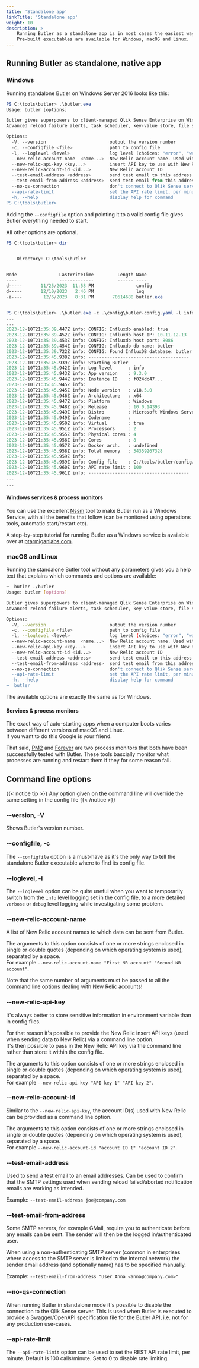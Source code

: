 ```yaml
---
title: 'Standalone app'
linkTitle: 'Standalone app'
weight: 10
description: >
    Running Butler as a standalone app is in most cases the easiest way to use Butler. <br>
    Pre-built executables are available for Windows, macOS and Linux.
---
```


<!-- {{% pageinfo %}}
This is a placeholder page that shows you how to use this template site.
{{% /pageinfo %}} -->

## Running Butler as standalone, native app

### Windows

Running standalone Butler on Windows Server 2016 looks like this:

```powershell
PS C:\tools\butler> .\butler.exe
Usage: butler [options]

Butler gives superpowers to client-managed Qlik Sense Enterprise on Windows!
Advanced reload failure alerts, task scheduler, key-value store, file system access and much more.

Options:
  -V, --version                        output the version number
  -c, --configfile <file>              path to config file
  -l, --loglevel <level>               log level (choices: "error", "warn", "info", "verbose", "debug", "silly")
  --new-relic-account-name  <name...>  New Relic account name. Used within Butler to differentiate between different target New Relic accounts
  --new-relic-api-key <key...>         insert API key to use with New Relic
  --new-relic-account-id <id...>       New Relic account ID
  --test-email-address <address>       send test email to this address. Used to verify email settings in the config file.
  --test-email-from-address <address>  send test email from this address. Only relevant when SMTP server allows from address to be set.
  --no-qs-connection                   don't connect to Qlik Sense server at all. Run in isolated mode
  --api-rate-limit                     set the API rate limit, per minute. Default is 100 calls/minute. Set to 0 to disable rate limiting.
  -h, --help                           display help for command
PS C:\tools\butler>
```

Adding the `--configfile` option and pointing it to a valid config file gives Butler everything needed to start.

All other options are optional.

```powershell
PS C:\tools\butler> dir


    Directory: C:\tools\butler


Mode                LastWriteTime         Length Name
----                -------------         ------ ----
d-----       11/25/2023  11:58 PM                config
d-----       12/10/2023   2:46 PM                log
-a----        12/6/2023   8:31 PM       70614688 butler.exe


PS C:\tools\butler> .\butler.exe -c .\config\butler-config.yaml -l info
...
...
2023-12-10T21:35:39.447Z info: CONFIG: Influxdb enabled: true
2023-12-10T21:35:39.452Z info: CONFIG: Influxdb host IP: 10.11.12.13
2023-12-10T21:35:39.453Z info: CONFIG: Influxdb host port: 8086
2023-12-10T21:35:39.454Z info: CONFIG: Influxdb db name: butler
2023-12-10T21:35:39.722Z info: CONFIG: Found InfluxDB database: butler
2023-12-10T21:35:45.938Z info: --------------------------------------
2023-12-10T21:35:45.939Z info: Starting Butler
2023-12-10T21:35:45.942Z info: Log level      : info
2023-12-10T21:35:45.943Z info: App version    : 9.3.0
2023-12-10T21:35:45.944Z info: Instance ID    : f024dc47...
2023-12-10T21:35:45.945Z info:
2023-12-10T21:35:45.945Z info: Node version   : v18.5.0
2023-12-10T21:35:45.946Z info: Architecture   : x64
2023-12-10T21:35:45.947Z info: Platform       : Windows
2023-12-10T21:35:45.948Z info: Release        : 10.0.14393
2023-12-10T21:35:45.949Z info: Distro         : Microsoft Windows Server 2016 Standard
2023-12-10T21:35:45.949Z info: Codename       :
2023-12-10T21:35:45.950Z info: Virtual        : true
2023-12-10T21:35:45.951Z info: Processors     : 2
2023-12-10T21:35:45.955Z info: Physical cores : 4
2023-12-10T21:35:45.956Z info: Cores          : 8
2023-12-10T21:35:45.957Z info: Docker arch.   : undefined
2023-12-10T21:35:45.958Z info: Total memory   : 34359267328
2023-12-10T21:35:45.959Z info:
2023-12-10T21:35:45.959Z info: Config file    : C:/tools/butler/config/butler-config.yaml
2023-12-10T21:35:45.960Z info: API rate limit : 100
2023-12-10T21:35:45.961Z info: --------------------------------------
...
...
```

#### Windows services & process monitors

You can use the excellent [Nssm](https://nssm.cc/) tool to make Butler run as a Windows Service, with all the benefits that follow (can be monitored using operations tools, automatic start/restart etc).

A step-by-step tutorial for running Butler as a Windows service is available over at [ptarmiganlabs.com](https://ptarmiganlabs.com/running-butler-tools-as-windows-services/).

### macOS and Linux

Running the standalone Butler tool without any parameters gives you a help text that explains which commands and options are available:

```bash
➜  butler ./butler
Usage: butler [options]

Butler gives superpowers to client-managed Qlik Sense Enterprise on Windows!
Advanced reload failure alerts, task scheduler, key-value store, file system access and much more.

Options:
  -V, --version                        output the version number
  -c, --configfile <file>              path to config file
  -l, --loglevel <level>               log level (choices: "error", "warn", "info", "verbose", "debug", "silly")
  --new-relic-account-name  <name...>  New Relic account name. Used within Butler to differentiate between different target New Relic accounts
  --new-relic-api-key <key...>         insert API key to use with New Relic
  --new-relic-account-id <id...>       New Relic account ID
  --test-email-address <address>       send test email to this address. Used to verify email settings in the config file.
  --test-email-from-address <address>  send test email from this address. Only relevant when SMTP server allows from address to be set.
  --no-qs-connection                   don't connect to Qlik Sense server at all. Run in isolated mode
  --api-rate-limit                     set the API rate limit, per minute. Default is 100 calls/minute. Set to 0 to disable rate limiting.
  -h, --help                           display help for command
➜  butler
```

The available options are exactly the same as for Windows.

#### Services & process monitors

The exact way of auto-starting apps when a computer boots varies between different versions of macOS and Linux.  
If you want to do this Google is your friend.

That said, [PM2](https://github.com/Unitech/pm2) and [Forever](https://github.com/foreverjs/forever) are two process monitors that both have been successfully tested with Butler. These tools bascially monitor what processes are running and restart them if they for some reason fail.

## Command line options

{{< notice tip >}}
Any option given on the command line will override the same setting in the config file
{{< /notice >}}

### \-\-version, -V

Shows Butler's version number.

### \-\-configfile, -c

The `--configfile` option is a must-have as it's the only way to tell the standalone Butler executable where to find its config file.

### \-\-loglevel, -l

The `--loglevel` option can be quite useful when you want to temporarily switch from the `info` level logging set in the config file, to a more detailed `verbose` or `debug` level logging while investigating some problem.  

### \-\-new-relic-account-name

A list of New Relic account names to which data can be sent from Butler.  

The arguments to this option consists of one or more strings enclosed in single or double quotes (depending on which operating system is used), separated by a space.  
For example `--new-relic-account-name "First NR account" "Second NR account"`.

Note that the same number of arguments must be passed to all the command line options dealing with New Relic accounts!

### \-\-new-relic-api-key

It's always better to store sensitive information in environment variable than in config files.

For that reason it's possible to provide the New Relic insert API keys (used when sending data to New Relic) via a command line option.  
It's then possible to pass in the New Relic API key via the command line rather than store it within the config file.

The arguments to this option consists of one or more strings enclosed in single or double quotes (depending on which operating system is used), separated by a space.  
For example `--new-relic-api-key "API key 1" "API key 2"`.

### \-\-new-relic-account-id

Similar to the `--new-relic-api-key`, the account ID(s) used with New Relic can be provided as a command line option.

The arguments to this option consists of one or more strings enclosed in single or double quotes (depending on which operating system is used), separated by a space.  
For example `--new-relic-account-id "account ID 1" "account ID 2"`.

### \-\-test-email-address

Used to send a test email to an email addresses. Can be used to confirm that the SMTP settings used when sending reload failed/aborted notification emails are working as intended.

Example: `--test-email-address joe@company.com`

### \-\-test-email-from-address

Some SMTP servers, for example GMail, require you to authenticate before any emails can be sent. The sender will then be the logged in/authenticated user.

When using a non-authenticating SMTP server (common in enterprises where access to the SMTP server is limited to the internal network) the sender email address (and optionally name) has to be specified manually.

Example: `--test-email-from-address "User Anna <anna@company.com>"`

### \-\-no-qs-connection

When running Butler in standalone mode it's possible to disable the connection to the Qlik Sense server.
This is used when Butler is executed to provide a Swagger/OpenAPI specification file for the Butler API, i.e. not for any production use-cases.

### \-\-api-rate-limit

The `--api-rate-limit` option can be used to set the REST API rate limit, per minute. Default is 100 calls/minute. Set to 0 to disable rate limiting.
